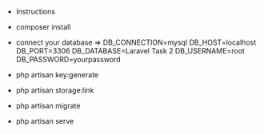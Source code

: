- Instructions
- composer install
- connect your database => 
DB_CONNECTION=mysql
DB_HOST=localhost
DB_PORT=3306
DB_DATABASE=Laravel Task 2
DB_USERNAME=root
DB_PASSWORD=yourpassword

- php artisan key:generate
- php artisan storage:link
- php artisan migrate
- php artisan serve